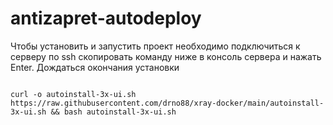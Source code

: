 # antizapret-autodeploy
Чтобы установить и запустить проект необходимо
подключиться к серверу по ssh
скопировать команду ниже в консоль сервера и нажать Enter. Дождаться окончания установки

<pre>
<code>
curl -o autoinstall-3x-ui.sh https://raw.githubusercontent.com/drno88/xray-docker/main/autoinstall-3x-ui.sh && bash autoinstall-3x-ui.sh
</code>
</pre>

